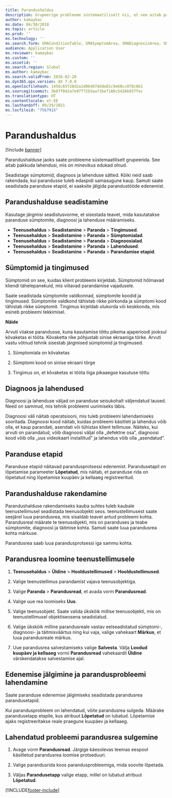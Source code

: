```yaml
---
title: Parandushaldus
description: Grupeerige probleeme süstemaatiliselt nii, et see aitab pakkuda lahendusi, mis on minevikus edukad olnud.
author: kamaybac
ms.date: 04/30/2018
ms.topic: article
ms.prod: ''
ms.technology: ''
ms.search.form: SMAConditionTable, SMASymptomArea, SMADiagnosisArea, SMAResolutionTable, SMARepairStage
audience: Application User
ms.reviewer: kamaybac
ms.custom: ''
ms.assetid: ''
ms.search.region: Global
ms.author: kamaybac
ms.search.validFrom: 2016-02-28
ms.dyn365.ops.version: AX 7.0.0
ms.openlocfilehash: 1456c65f28d2a1d06497ddde81c9e68cc078c061
ms.sourcegitcommit: 3b87f042a7e97f72b5aa73bef186c5426b937fec
ms.translationtype: HT
ms.contentlocale: et-EE
ms.lasthandoff: 09/29/2021
ms.locfileid: "7567915"
---
```

# <a name="repair-management"></a>Parandushaldus       

[!include [banner](../includes/banner.md)]


Parandushalduse jaoks saate probleeme süstemaatiliselt grupeerida. See aitab pakkuda lahendusi, mis on minevikus edukad olnud.

Seadistage sümptomid, diagnoos ja lahenduse sätted. Kõiki neid saab rakendada, kui parandusse tuleb edaspidi samasugune kaup. Samuti saate seadistada paranduse etapid, ei saaksite jälgida parandustööde edenemist.

## <a name="setting-up-repair-management"></a>Parandushalduse seadistamine

Kasutage järgmisi seadistusvorme, et sisestada teavet, mida kasutatakse paranduse sümptomite, diagnoosi ja lahenduse määramiseks.

- **Teenusehaldus** \> **Seadistamine** \> **Paranda** \> **Tingimused**.
- **Teenusehaldus** \> **Seadistamine** \> **Paranda** \> **Sümptomialad**.
-  **Teenusehaldus** \> **Seadistamine** \> **Paranda** \> **Diagnoosialad**.
- **Teenusehaldus** \> **Seadistamine** \> **Paranda** \> **Lahendused**.
- **Teenusehaldus** \> **Seadistamine** \> **Paranda** \> **Parandamise etapid**.

## <a name="symptoms-and-conditions"></a>Sümptomid ja tingimused

Sümptomid on see, kuidas klient probleemi kirjeldab. Sümptomid hõlmavad kliendi tähelepanekuid, mis viitavad parandamise vajadusele.

Saate seadistada sümptomite valdkonnad, sümptomite koodid ja tingimused. Sümptomite valdkond tähistab rikke piirkonda ja sümptomi kood tähistab rikke sümptomit. Tingimus kirjeldab olukorda või keskkonda, mis esineb probleemi tekkimisel.

**Näide**

Arvuti viiakse parandusse, kuna kasutamise tõttu pikema ajaperioodi jooksul kõvaketas ei tööta. Kõvaketta rike põhjustab sinise ekraaniga tõrke. Arvuti vastu võtnud tehnik sisestab järgmised sümptomid ja tingimused.

1.  Sümptomiala on kõvaketas

2.  Sümptomi kood on sinise ekraani tõrge

3.  Tingimus on, et kõvaketas ei tööta liiga pikaaegse kasutuse tõttu

## <a name="diagnosis-and-resolutions"></a>Diagnoos ja lahendused

Diagnoosi ja lahenduse väljad on paranduse seisukohalt väljendatud laused. Need on sammud, mis tehnik probleemi uurimiseks läbis.

Diagnoosi väli näitab operatsiooni, mis tuleb probleemi lahendamiseks sooritada. Diagnoosi kood näitab, kuidas probleemi käsitleti ja lahendus võib olla, et kaup parandati, asendati või tühistas klient tellimuse. Näiteks, kui arvuti on parandatud, võib diagnoosi väljal olla „defektne osa”, diagnoosi kood võib olla „uus videokaart installitud” ja lahendus võib olla „asendatud”.

## <a name="repair-stages"></a>Paranduse etapid

Paranduse etapid näitavad parandusprotsessi edenemist. Parandusetapil on lõpetamise parameeter **Lõpetatud**, mis näitab, et paranduse rida on lõpetatud ning lõpetamise kuupäev ja kellaaeg registreeritud.

## <a name="applying-repair-management"></a>Parandushalduse rakendamine

Parandushalduse rakendamiseks kauba suhtes tuleb kaubale teenustellimusel seadistada teenusobjekti seos. teenustellimusest saate seejärel luua parandusrea, mis sisaldab teavet antud probleemi kohta. Parandusreal määrate te teenusobjekti, mis on paranduses ja teabe sümptomite, diagnoosi ja täitmise kohta. Samuti saate luua parandusrea kohta märkuse.

Parandusrea saab luua parandusprotsessi iga sammu kohta.

## <a name="create-a-repair-line-on-a-service-order"></a>Parandusrea loomine teenustellimusele

1.  **Teenusehaldus** \> **Üldine** \> **Hooldustellimused** \> **Hooldustellimused**.

2.  Valige teenustellimus parandamist vajava teenusobjektiga.

3.  Valige **Paranda** \> **Parandusread**, et avada vorm **Parandusread**.

4.  Valige uue rea loomiseks **Uus**.

5.  Valige teenusobjekt. Saate valida ükskõik millise teenusobjekti, mis on teenustellimusel objektiseosena seadistatud.

6.  Valige ükskõik milline parandusreale vastav eelseadistatud sümptomi-, diagnoosi- ja täitmisväärtus ning kui vaja, valige vahekaart **Märkus**, et luua parandusreale märkus.

7.  Uue parandusrea salvestamiseks valige **Salvesta**. Välja **Loodud kuupäev ja kellaaeg** vormi **Parandusread** vahekaardil **Üldine** värskendatakse salvestamise ajal.

## <a name="tracking-progress-and-resolving-a-repair-issue"></a>Edenemise jälgimine ja parandusprobleemi lahendamine

Saate paranduse edenemise jälgimiseks seadistada parandusrea parandusetapid.

Kui parandusprobleem on lahendatud, võite parandusrea sulgeda. Määrake parandusetapp etapile, kus atribuut **Lõpetatud** on lubatud. Lõpetamise ajaks registreeritakse reale praegune kuupäev ja kellaaeg.

## <a name="close-a-repair-line-for-a-resolved-issue"></a>Lahendatud probleemi parandusrea sulgemine

1.  Avage vorm **Parandusread**. Järgige käesolevas teemas eespool käsitletud parandusrea loomise protseduuri.

2.  Valige parandusrida koos parandusprobleemiga, mida soovite lõpetada.

3.  Väljas **Parandusetapp** valige etapp, millel on lubatud atribuut **Lõpetatud**.

  




[!INCLUDE[footer-include](../../includes/footer-banner.md)]